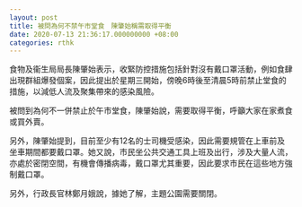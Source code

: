 ```yaml
---
layout: post
title: 被問為何不禁午市堂食　陳肇始稱需取得平衡
date: 2020-07-13 21:36:17.000000000 +08:00
categories: rthk
---
```


食物及衞生局局長陳肇始表示，收緊防控措施包括針對沒有戴口罩活動，例如食肆出現群組爆發個案，因此提出於星期三開始，傍晚6時後至清晨5時前禁止堂食的措施，以減低人流及聚集帶來的感染風險。

被問到為何不一併禁止於午市堂食，陳肇始說，需要取得平衡，呼籲大家在家煮食或買外賣。

另外，陳肇始提到，目前至少有12名的士司機受感染，因此需要規管在上車前及坐車期間都要戴口罩。她又說，市民坐公共交通工具上班及出行，涉及大量人流，亦處於密閉空間，有機會傳播病毒，戴口罩尤其重要，因此要求市民在這些地方強制戴口罩。

另外，行政長官林鄭月娥說，據她了解，主題公園需要關閉。

